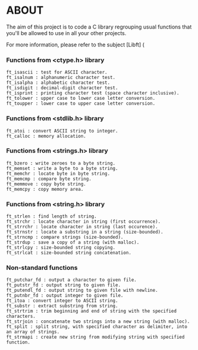 # ABOUT

The aim of this project is to code a C library regrouping usual functions that you'll be allowed to use in all your other projects.

For more information, please refer to the subject [Libft] ( 

### Functions from <ctype.h> library

    ft_isascii : test for ASCII character.
    ft_isalnum : alphanumeric character test.
    ft_isalpha : alphabetic character test.
    ft_isdigit : decimal-digit character test.
    ft_isprint : printing character test (space character inclusive).
    ft_tolower : upper case to lower case letter conversion.
    ft_toupper : lower case to upper case letter conversion.

### Functions from <stdlib.h> library

    ft_atoi : convert ASCII string to integer.
    ft_calloc : memory allocation.

### Functions from <strings.h> library

    ft_bzero : write zeroes to a byte string.
    ft_memset : write a byte to a byte string.
    ft_memchr : locate byte in byte string.
    ft_memcmp : compare byte string.
    ft_memmove : copy byte string.
    ft_memcpy : copy memory area.
    
### Functions from <string.h> library

    ft_strlen : find length of string.
    ft_strchr : locate character in string (first occurrence).
    ft_strrchr : locate character in string (last occurence).
    ft_strnstr : locate a substring in a string (size-bounded).
    ft_strncmp : compare strings (size-bounded).
    ft_strdup : save a copy of a string (with malloc).
    ft_strlcpy : size-bounded string copying.
    ft_strlcat : size-bounded string concatenation.

### Non-standard functions

    ft_putchar_fd : output a character to given file.
    ft_putstr_fd : output string to given file.
    ft_putendl_fd : output string to given file with newline.
    ft_putnbr_fd : output integer to given file.
    ft_itoa : convert integer to ASCII string.
    ft_substr : extract substring from string.
    ft_strtrim : trim beginning and end of string with the specified characters.
    ft_strjoin : concatenate two strings into a new string (with malloc).
    ft_split : split string, with specified character as delimiter, into an array of strings.
    ft_strmapi : create new string from modifying string with specified function.
